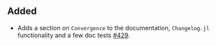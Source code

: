 ## Added

- Adds a section on `Convergence` to the documentation, `Changelog.jl` functionality and a few doc tests [#429].


<!-- Links generated by Changelog.jl -->

[#429]: https://github.com/juliatrustworthyai/CounterfactualExplanations.jl/issues/429
